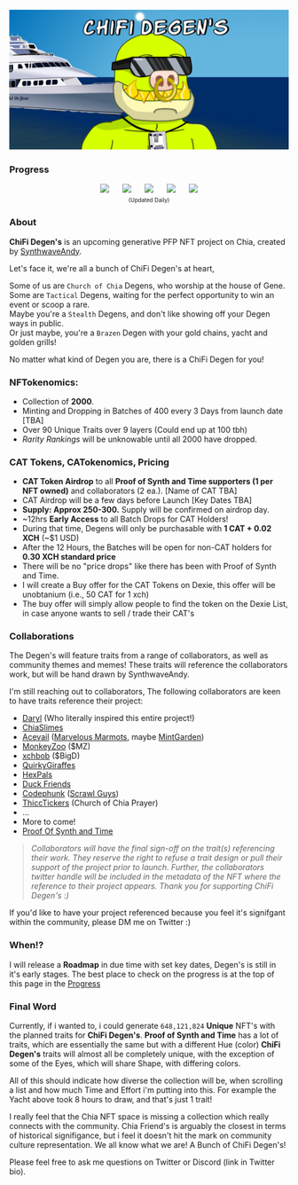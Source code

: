 ![ChiFi Degen's](./images/banner.png)


### Progress
<p align="center" fontsize="4px">
    <img src="https://progress-bar.dev/76?title=Collab Reachout"/>
    <img style="padding-left:20px" src="https://progress-bar.dev/46?title=Artwork"/>
    <img style="padding-left:20px" src="https://progress-bar.dev/0?title=CAT"/>
    <img style="padding-left:20px" src="https://progress-bar.dev/0?title=Mint"/> 
    <img style="padding-left:20px" src="https://progress-bar.dev/0?title=Offered"/> 
    <br/>
    <font size="-2">(Updated Daily)</font>
</p>


### About
**ChiFi Degen's** is an upcoming generative PFP NFT project on Chia, created by [SynthwaveAndy](https://twitter.com/ProofOfSynthNFT).

Let's face it, we're all a bunch of ChiFi Degen's at heart,

Some of us are `Church of Chia` Degens, who worship at the house of Gene.<br/>
Some are `Tactical` Degens, waiting for the perfect opportunity to win an event or scoop a rare.<br/>
Maybe you're a `Stealth` Degens, and don't like showing off your Degen ways in public.<br/>
Or just maybe, you're a `Brazen` Degen with your gold chains, yacht and golden grills!<br/>

No matter what kind of Degen you are, there is a ChiFi Degen for you!

### NFTokenomics:
 - Collection of **2000**.
 - Minting and Dropping in Batches of 400 every 3 Days from launch date [TBA]
 - Over 90 Unique Traits over 9 layers (Could end up at 100 tbh)
 - *Rarity Rankings* will be unknowable until all 2000 have dropped. 

### CAT Tokens, CATokenomics, Pricing
 - **CAT Token Airdrop** to all **Proof of Synth and Time supporters (1 per NFT owned)** and collaborators (2 ea.). [Name of CAT TBA]
 - CAT Airdrop will be a few days before Launch [Key Dates TBA]
 - **Supply: Approx 250-300.** Supply will be confirmed on airdrop day.
 - ~12hrs **Early Access** to all Batch Drops for CAT Holders!
 - During that time, Degens will only be purchasable with **1 CAT + 0.02 XCH** (~$1 USD)
 - After the 12 Hours, the Batches will be open for non-CAT holders for **0.30 XCH standard price**
 - There will be no "price drops" like there has been with Proof of Synth and Time.
 - I will create a Buy offer for the CAT Tokens on Dexie, this offer will be unobtanium (i.e., 50 CAT for 1 xch)
 - The buy offer will simply allow people to find the token on the Dexie List, in case anyone wants to sell / trade their CAT's

### Collaborations
The Degen's will feature traits from a range of collaborators, as well as community themes and memes! These traits will reference the collaborators work, but will be hand drawn by SynthwaveAndy.

I'm still reaching out to collaborators,
The following collaborators are keen to have traits reference their project:
- [Daryl](https://twitter.com/Smith_Cypher) (Who literally inspired this entire project!)
- [ChiaSlimes](https://twitter.com/chia_slime)
- [Acevail](https://twitter.com/acevail_) ([Marvelous Marmots](https://twitter.com/MarvelMarmots), maybe [MintGarden](https://mintgarden.io/))
- [MonkeyZoo](https://twitter.com/monkeyzoo) ($MZ)
- [xchbob](https://twitter.com/xchbob) ($BigD)
- [QuirkyGiraffes](https://twitter.com/Quirky_Giraffes)
- [HexPals](https://twitter.com/HexPalsNFT)
- [Duck Friends](https://twitter.com/CDFNFT)
- [Codephunk](https://twitter.com/codephunk) ([Scrawl Guys](https://twitter.com/ScrawlGuys))
- [ThiccTickers](https://twitter.com/ThiccTickers) (Church of Chia Prayer)
- ...
- More to come!
- [Proof Of Synth and Time](https://mintgarden.io/collections/proof-of-synth-and-time-col1a3stfulcehl4d4fam0w73c0mde8ws4c7k5l85fd54r45gkfhp7hswuuysv)

>*Collaborators will have the final sign-off on the trait(s) referencing their work. They reserve the right to refuse a trait design or pull their support of the project prior to launch. Further, the collaborators twitter handle will be included in the metadata of the NFT where the reference to their project appears. Thank you for supporting ChiFi Degen's :)*

If you'd like to have your project referenced because you feel it's signifgant within the community, please DM me on Twitter :)

### When!?
I will release a **Roadmap** in due time with set key dates, Degen's is still in it's early stages.
The best place to check on the progress is at the top of this page in the [Progress](#Progress)

### Final Word
Currently, if i wanted to, i could generate `648,121,824` **Unique** NFT's with the planned traits for **ChiFi Degen's**.
**Proof of Synth and Time** has a lot of traits, which are essentially the same but with a different Hue (color)
**ChiFi Degen's** traits will almost all be completely unique, with the exception of some of the Eyes, which will share Shape, with differing colors.

All of this should indicate how diverse the collection will be, when scrolling a list and how much Time and Effort i'm putting into this.
For example the Yacht above took 8 hours to draw, and that's just 1 trait!

I really feel that the Chia NFT space is missing a collection which really connects with the community. 
Chia Friend's is arguably the closest in terms of historical signifigance, but i feel it doesn't hit the mark on community culture representation. We all know what we are! A Bunch of ChiFi Degen's!

Please feel free to ask me questions on Twitter or Discord (link in Twitter bio).